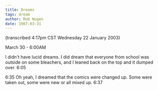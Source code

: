 ```yaml
---
title: Dreams
tags: dream
author: Rob Nugen
date: 1987-03-31
---
```


<p class=note>(transcribed 4:17pm CST Wednesday 22 January 2003)</p>

<p class=date>March 30 - 6:00AM</p>

<p>I didn't have lucid dreams.  I did dream that everyone from school
was outside on some bleachers, and I leaned back on the top and it
dumped over.  6:05</p>

<p>6:35 Oh yeah, I dreamed that the comics were changed up.  Some were
taken out, some were new or all mixed up.  6:37</p>
